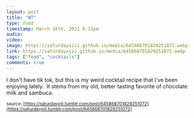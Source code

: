 ```yaml
---
layout: post
title: "NT"
type: food
timestamp: March 16th, 2021 8:33pm
audio: 
video: 
image: https://saturdayxiii.github.io/media/645868701829251072.webp
link: https://saturdayxiii.github.io/media/645868701829251072.webp
tags: ["food", "cocktails"]
comments: true
---
```


I don't have tik tok, but this is my weird cocktail recipe that I've been enjoying lately.  It stems from my old, better tasting favorite of chocolate milk and sambuca.



<small>source: [https://saturdayxiii.tumblr.com/post/645868701829251072](https://saturdayxiii.tumblr.com/post/645868701829251072)</small>